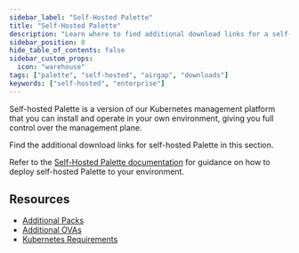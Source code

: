 ```yaml
---
sidebar_label: "Self-Hosted Palette"
title: "Self-Hosted Palette"
description: "Learn where to find additional download links for a self-hosted Palette installation."
sidebar_position: 0
hide_table_of_contents: false
sidebar_custom_props:
  icon: "warehouse"
tags: ["palette", "self-hosted", "airgap", "downloads"]
keywords: ["self-hosted", "enterprise"]
---
```


Self-hosted Palette is a version of our Kubernetes management platform that you can install and operate in your own
environment, giving you full control over the management plane.

Find the additional download links for self-hosted Palette in this section.

Refer to the [Self-Hosted Palette documentation](../../enterprise-version/install-palette/install-palette.md) for guidance
on how to deploy self-hosted Palette to your environment.

## Resources

- [Additional Packs](./additional-packs.md)
- [Additional OVAs](./additional-ovas.md)
- [Kubernetes Requirements](./kubernetes-requirements.md)
